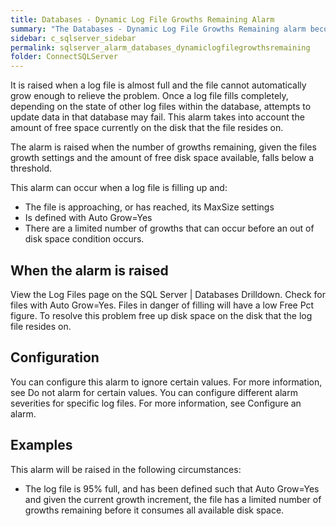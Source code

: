 ```yaml
---
title: ﻿Databases - Dynamic Log File Growths Remaining Alarm
summary: "The Databases - Dynamic Log File Growths Remaining alarm becomes active when a non fixed size log file in any database is in danger of running out of space to grow."
sidebar: c_sqlserver_sidebar
permalink: sqlserver_alarm_databases_dynamiclogfilegrowthsremaining
folder: ConnectSQLServer
---
```



 It is raised when a log file is almost full and the file cannot automatically grow enough to relieve the problem. Once a log file fills completely, depending on the state of other log files within the database, attempts to update data in that database may fail. This alarm takes into account the amount of free space currently on the disk that the file resides on.

The alarm is raised when the number of growths remaining, given the files growth settings and the amount of free disk space available, falls below a threshold.

This alarm can occur when a log file is filling up and:

* The file is approaching, or has reached, its MaxSize settings
* Is defined with Auto Grow=Yes
* There are a limited number of growths that can occur before an out of disk space condition occurs.

## When the alarm is raised

View the Log Files page on the SQL Server \| Databases Drilldown. Check for files with Auto Grow=Yes. Files in danger of filling will have a low Free Pct figure.
To resolve this problem free up disk space on the disk that the log file resides on.

## Configuration

You can configure this alarm to ignore certain values. For more information, see Do not alarm for certain values.
You can configure different alarm severities for specific log files. For more information, see Configure an alarm.

## Examples

This alarm will be raised in the following circumstances:

* The log file is 95% full, and has been defined such that Auto Grow=Yes and given the current growth increment, the file has a limited number of growths remaining before it consumes all available disk space.
